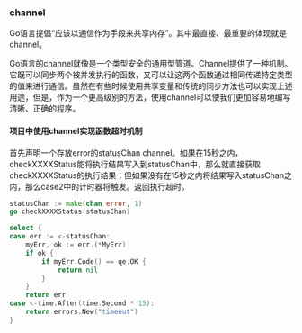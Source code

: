 ### channel

Go语言提倡“应该以通信作为手段来共享内存”。其中最直接、最重要的体现就是channel。

Go语言的channel就像是一个类型安全的通用型管道。Channel提供了一种机制。它既可以同步两个被并发执行的函数，又可以让这两个函数通过相同传递特定类型的值来进行通信。虽然在有些时候使用共享变量和传统的同步方法也可以实现上述用途，但是，作为一个更高级别的方法，使用channel可以使我们更加容易地编写清晰、正确的程序。

#### 项目中使用channel实现函数超时机制

首先声明一个存放error的statusChan channel。如果在15秒之内，checkXXXXStatus能将执行结果写入到statusChan中，那么就直接获取checkXXXXStatus的执行结果；但如果没有在15秒之内将结果写入statusChan之内，那么case2中的计时器将触发。返回执行超时。

```go
statusChan := make(chan error, 1)
go checkXXXXStatus(statusChan)

select {
case err := <-statusChan:
    myErr, ok := err.(*MyErr)
    if ok {
        if myErr.Code() == qe.OK {
            return nil
        }
    }
    return err
case <-time.After(time.Second * 15):
    return errors.New("timeout") 
}
```



